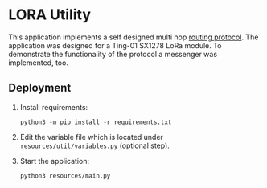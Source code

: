 # LORA Utility
This application implements a self designed multi hop [routing protocol](https://github.com/marv1913/lora_utility/wiki). The application was designed for a  Ting-01 SX1278 LoRa module. To demonstrate the functionality of the protocol a messenger was implemented, too. 

## Deployment

    

 1. Install requirements:
 
     ``python3 -m pip install -r requirements.txt``
2.  Edit the variable file which is located under ``resources/util/variables.py`` (optional step).
3.  Start the application:

    ``python3 resources/main.py``


  
